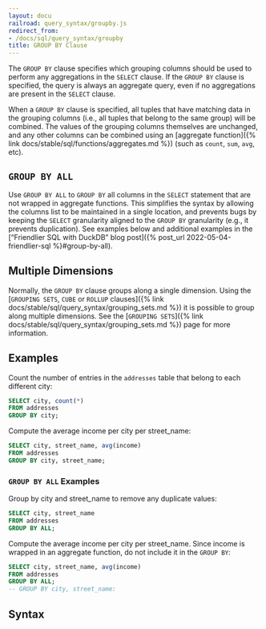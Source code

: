 ```yaml
---
layout: docu
railroad: query_syntax/groupby.js
redirect_from:
- /docs/sql/query_syntax/groupby
title: GROUP BY Clause
---
```


The `GROUP BY` clause specifies which grouping columns should be used to perform any aggregations in the `SELECT` clause.
If the `GROUP BY` clause is specified, the query is always an aggregate query, even if no aggregations are present in the `SELECT` clause.

When a `GROUP BY` clause is specified, all tuples that have matching data in the grouping columns (i.e., all tuples that belong to the same group) will be combined.
The values of the grouping columns themselves are unchanged, and any other columns can be combined using an [aggregate function]({% link docs/stable/sql/functions/aggregates.md %}) (such as `count`, `sum`, `avg`, etc).

## `GROUP BY ALL`

Use `GROUP BY ALL` to `GROUP BY` all columns in the `SELECT` statement that are not wrapped in aggregate functions.
This simplifies the syntax by allowing the columns list to be maintained in a single location, and prevents bugs by keeping the `SELECT` granularity aligned to the `GROUP BY` granularity (e.g., it prevents duplication).
See examples below and additional examples in the [“Friendlier SQL with DuckDB” blog post]({% post_url 2022-05-04-friendlier-sql %}#group-by-all).

## Multiple Dimensions

Normally, the `GROUP BY` clause groups along a single dimension.
Using the [`GROUPING SETS`, `CUBE` or `ROLLUP` clauses]({% link docs/stable/sql/query_syntax/grouping_sets.md %}) it is possible to group along multiple dimensions.
See the [`GROUPING SETS`]({% link docs/stable/sql/query_syntax/grouping_sets.md %}) page for more information.

## Examples

Count the number of entries in the `addresses` table that belong to each different city:

```sql
SELECT city, count(*)
FROM addresses
GROUP BY city;
```

Compute the average income per city per street_name:

```sql
SELECT city, street_name, avg(income)
FROM addresses
GROUP BY city, street_name;
```

### `GROUP BY ALL` Examples

Group by city and street_name to remove any duplicate values:

```sql
SELECT city, street_name
FROM addresses
GROUP BY ALL;
```

Compute the average income per city per street_name. Since income is wrapped in an aggregate function, do not include it in the `GROUP BY`:

```sql
SELECT city, street_name, avg(income)
FROM addresses
GROUP BY ALL;
-- GROUP BY city, street_name:
```

## Syntax

<div id="rrdiagram"></div>